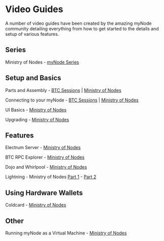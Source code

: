 # Video Guides
A number of video guides have been created by the amazing myNode community detailing everything from how to get started to the details and setup of various features.

## Series
Ministry of Nodes - <a href="https://youtube.com/playlist?list=PLCRbH-IWlcW0KP8DxyWWrqahGafZyV2HR" target="_blank">myNode Series</a>

## Setup and Basics
Parts and Assembly - <a href="https://youtu.be/GMovZg_3ERs" target="_blank">BTC Sessions</a> | <a href="https://www.youtube.com/watch?v=HlCFa4y8Zis&list=PLCRbH-IWlcW0KP8DxyWWrqahGafZyV2HR" target="_blank">Ministry of Nodes</a>

Connecting to your myNode - <a href="https://youtu.be/pyylkpR4DDk" target="_blank">BTC Sessions</a> | <a href="https://www.youtube.com/watch?v=u5nlo5NOT2Q&list=PLCRbH-IWlcW0KP8DxyWWrqahGafZyV2HR" target="_blank">Ministry of Nodes</a>

UI Basics - <a href="https://www.youtube.com/watch?v=9ihrlpViKpg&list=PLCRbH-IWlcW0KP8DxyWWrqahGafZyV2HR" target="_blank">Ministry of Nodes</a>

Upgrading - <a href="https://www.youtube.com/watch?v=ePjR2z6s-Tg&list=PLCRbH-IWlcW0KP8DxyWWrqahGafZyV2HR" target="_blank">Ministry of Nodes</a>

## Features
Electrum Server - <a href="https://www.youtube.com/watch?v=reZYPas1Vg4&list=PLCRbH-IWlcW0KP8DxyWWrqahGafZyV2HR" target="_blank">Ministry of Nodes</a>

BTC RPC Explorer - <a href="https://www.youtube.com/watch?v=1U_KtkHxxRo&list=PLCRbH-IWlcW0KP8DxyWWrqahGafZyV2HR" target="_blank">Ministry of Nodes</a>

Dojo and Whirlpool - <a href="https://www.youtube.com/watch?v=M3g5ApifWAY&list=PLCRbH-IWlcW0KP8DxyWWrqahGafZyV2HR" target="_blank">Ministry of Nodes</a>

Lightning - Ministry of Nodes <a href="https://www.youtube.com/watch?v=39HRCfMQ_ZU&list=PLCRbH-IWlcW0KP8DxyWWrqahGafZyV2HR" target="_blank">Part 1</a> - <a href="https://www.youtube.com/watch?v=DfRYJcBsfkA&list=PLCRbH-IWlcW0KP8DxyWWrqahGafZyV2HR" target="_blank">Part 2</a>

## Using Hardware Wallets
Coldcard - <a href="https://www.youtube.com/watch?v=tOz44Jn9QMY&list=PLCRbH-IWlcW0KP8DxyWWrqahGafZyV2HR" target="_blank">Ministry of Nodes</a>

## Other
Running myNode as a Virtual Machine - <a href="https://www.youtube.com/watch?v=jW256w0X3Mc&list=PLCRbH-IWlcW0KP8DxyWWrqahGafZyV2HR" target="_blank">Ministry of Nodes</a>